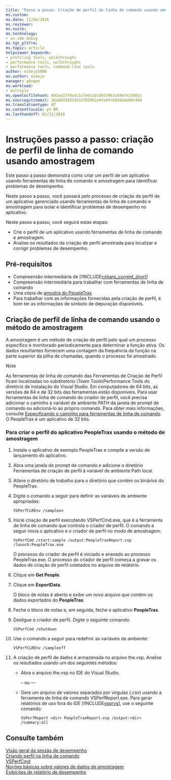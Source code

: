 ```yaml
---
title: "Passo a passo: Criação de perfil de linha de comando usando amostragem | Microsoft Docs"
ms.custom: 
ms.date: 11/04/2016
ms.reviewer: 
ms.suite: 
ms.technology:
- vs-ide-debug
ms.tgt_pltfrm: 
ms.topic: article
helpviewer_keywords:
- profiling tools, walkthroughs
- performance tools, walkthroughs
- performance tools, command-line tools
author: mikejo5000
ms.author: mikejo
manager: ghogen
ms.workload:
- multiple
ms.openlocfilehash: 692aa3778a3c1cfe61ab1de57061a594fe13b02c
ms.sourcegitcommit: 36ab8429333b31f03992a9fe8fc669db8e09c968
ms.translationtype: HT
ms.contentlocale: pt-BR
ms.lasthandoff: 02/21/2018
---
```

# <a name="walkthrough-command-line-profiling-using-sampling"></a>Instruções passo a passo: criação de perfil de linha de comando usando amostragem

Este passo a passo demonstra como criar um perfil de um aplicativo usando ferramentas de linha de comando e amostragem para identificar problemas de desempenho.

Neste passo a passo, você passará pelo processo de criação de perfil de um aplicativo gerenciado usando ferramentas de linha de comando e amostragem para isolar e identificar problemas de desempenho no aplicativo.

Neste passo a passo, você seguirá estas etapas:

- Crie o perfil de um aplicativo usando ferramentas de linha de comando e amostragem.
- Analise os resultados da criação de perfil amostrada para localizar e corrigir problemas de desempenho.

## <a name="prerequisites"></a>Pré-requisitos

- Compreensão intermediária de [!INCLUDE[csharp_current_short](../misc/includes/csharp_current_short_md.md)]
- Compreensão intermediária para trabalhar com ferramentas de linha de comando
- Uma cópia de [amostra do PeopleTrax](../profiling/peopletrax-sample-profiling-tools.md)
- Para trabalhar com as informações fornecidas pela criação de perfil, é bom ter as informações de símbolo de depuração disponíveis.

## <a name="command-line-profiling-using-the-sampling-method"></a>Criação de perfil de linha de comando usando o método de amostragem

A amostragem é um método de criação de perfil pelo qual um processo específico é monitorado periodicamente para determinar a função ativa. Os dados resultantes fornecem uma contagem da frequência da função na parte superior da pilha de chamadas, quando o processo foi amostrado.

> [!NOTE]
> As ferramentas de linha de comando das Ferramentas de Criação de Perfil ficam localizadas no subdiretório \Team Tools\Performance Tools do diretório de instalação do Visual Studio. Em computadores de 64 bits, as versões de 64 e de 32 bits das ferramentas estão disponíveis. Para usar ferramentas de linha de comando do criador de perfil, você precisa adicionar o caminho à variável de ambiente PATH da janela de prompt de comando ou adicioná-lo ao próprio comando. Para obter mais informações, consulte [Especificando o caminho para ferramentas de linha de comando](../profiling/specifying-the-path-to-profiling-tools-command-line-tools.md). O PeopleTrax é um aplicativo de 32 bits.

### <a name="to-profile-the-peopletrax-application-by-using-the-sampling-method"></a>Para criar o perfil do aplicativo PeopleTrax usando o método de amostragem

1. Instale o aplicativo de exemplo PeopleTrax e compile a versão de lançamento do aplicativo.

2. Abra uma janela de prompt de comando e adicione o diretório Ferramentas de criação de perfil à variável de ambiente Path local.

3. Altere o diretório de trabalho para o diretório que contém os binários do PeopleTrax.

4. Digite o comando a seguir para definir as variáveis de ambiente apropriadas:

    ```
    VSPerfCLREnv /sampleon
    ```

5. Inicie criação de perfil executando VSPerfCmd.exe, que é a ferramenta de linha de comando que controla o criador de perfil. O comando a seguir inicia o aplicativo e o criador de perfil no modo de amostragem:

    ```
    VsPerfCmd /start:sample /output:PeopleTraxReport.vsp /launch:PeopleTrax.exe
    ```

     O processo do criador de perfil é iniciado e anexado ao processo PeopleTrax.exe. O processo do criador de perfil começa a gravar os dados de criação de perfil coletados no arquivo de relatório.

6. Clique em **Get People**.

7. Clique em **ExportData**.

     O bloco de notas é aberto e exibe um novo arquivo que contém os dados exportados do **PeopleTrax**.

8. Feche o bloco de notas e, em seguida, feche o aplicativo **PeopleTrax**.

9. Desligue o criador de perfil. Digite o seguinte comando:

    ```
    VSPerfCmd /shutdown
    ```

10. Use o comando a seguir para redefinir as variáveis de ambiente:

    ```
    VSPerfCLREnv /sampleoff
    ```

11. A criação de perfil de dados é armazenada no arquivo the.vsp. Analise os resultados usando um dos seguintes métodos:

    - Abra o arquivo the.vsp no IDE do Visual Studio.

         – ou —

    - Gere um arquivo de valores separados por vírgulas (.csv) usando a ferramenta de linha de comando VSPerfReport.exe. Para gerar relatórios de uso fora do IDE [!INCLUDE[vsprvs](../code-quality/includes/vsprvs_md.md)], use o seguinte comando:

        ```
        VSPerfReport <dir> PeopleTraxReport.vsp /output:<dir> /summary:all
        ```

## <a name="see-also"></a>Consulte também

[Visão geral da sessão de desempenho](../profiling/performance-session-overview.md)  
[Criando perfil na linha de comando](../profiling/using-the-profiling-tools-from-the-command-line.md)  
[VSPerfCmd](../profiling/vsperfcmd.md)  
[Noções básicas sobre valores de dados de amostragem](../profiling/understanding-sampling-data-values.md)  
[Exibições de relatório de desempenho](../profiling/performance-report-views.md)